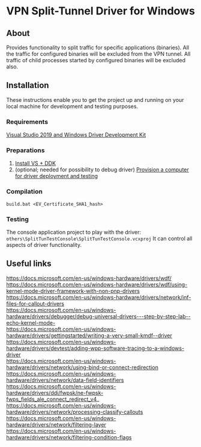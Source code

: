 # VPN Split-Tunnel Driver for Windows

<a name="about"></a>
## About
Provides functionality to split traffic for specific applications (binaries).
All the traffic for configured binaries will be excluded from the VPN tunnel. All traffic of child processes started by configured binaries will be excluded also.

<a name="installation"></a>
## Installation
These instructions enable you to get the project up and running on your local machine for development and testing purposes.

<a name="requirements"></a>
### Requirements
[Visual Studio 2019 and Windows Driver Development Kit](https://docs.microsoft.com/en-us/windows-hardware/drivers/download-the-wdk)

<a name="preparations"></a>
### Preparations

1) [Install VS + DDK](https://docs.microsoft.com/en-us/windows-hardware/drivers/download-the-wdk)
2) (optional; needed for possibility to debug driver) [Provision a computer for driver deployment and testing](https://docs.microsoft.com/en-us/windows-hardware/drivers/gettingstarted/provision-a-target-computer-wdk-8-1)

<a name="compilation"></a>
### Compilation
`build.bat <EV_Certificate_SHA1_hash>`

<a name="testing"></a>
### Testing
The console application project to play with the driver:
`others\SplitTunTestConsole\SplitTunTestConsole.vcxproj`
It can control all aspects of driver functionality.

<a name="useful_links"></a>
## Useful links
https://docs.microsoft.com/en-us/windows-hardware/drivers/wdf/  
https://docs.microsoft.com/en-us/windows-hardware/drivers/wdf/using-kernel-mode-driver-framework-with-non-pnp-drivers  
https://docs.microsoft.com/en-us/windows-hardware/drivers/network/inf-files-for-callout-drivers  
https://docs.microsoft.com/en-us/windows-hardware/drivers/debugger/debug-universal-drivers---step-by-step-lab--echo-kernel-mode-  
https://docs.microsoft.com/en-us/windows-hardware/drivers/gettingstarted/writing-a-very-small-kmdf--driver  
https://docs.microsoft.com/en-us/windows-hardware/drivers/devtest/adding-wpp-software-tracing-to-a-windows-driver  
https://docs.microsoft.com/en-us/windows-hardware/drivers/network/using-bind-or-connect-redirection  
https://docs.microsoft.com/en-us/windows-hardware/drivers/network/data-field-identifiers  
https://docs.microsoft.com/en-us/windows-hardware/drivers/ddi/fwpsk/ne-fwpsk-fwps_fields_ale_connect_redirect_v4_  
https://docs.microsoft.com/en-us/windows-hardware/drivers/network/processing-classify-callouts  
https://docs.microsoft.com/en-us/windows-hardware/drivers/network/filtering-layer  
https://docs.microsoft.com/en-us/windows-hardware/drivers/network/filtering-condition-flags  
